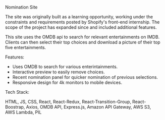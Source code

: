 Nomination Site

The site was originally built as a learning opportunity, working under the constraints and requirements posted by Shopify's front-end internship. The scope of the project has expanded since and included additional features.

This site uses the OMDB api to search for relevant entertainments on IMDB. Clients can then select their top choices and download a picture of their top five entertainments.

Features:
- Uses OMDB to search for various enterintainments.
- Interactive preview to easily remove choices.
- Recent nomination panel for quicker nomination of previous selections.
- Responsive design for 4k monitors to mobile devices.

Tech Stack:

HTML, JS, CSS, React, React-Redux, React-Transition-Group, React-Boostrap, Axios, OMDB API, Express.js, Amazon API Gateway, AWS S3, AWS Lambda, PIL
